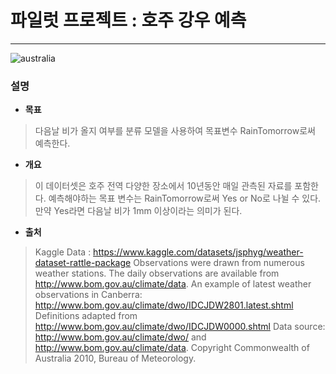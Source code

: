 #  파일럿 프로젝트 : 호주 강우 예측
---
![australia](https://i.imgur.com/N8aIuRK.jpeg)
### 설명

 * **목표**
 > 다음날 비가 올지 여부를 분류 모델을 사용하여 목표변수 RainTomorrow로써 예측한다.
 * **개요**
 > 이 데이터셋은 호주 전역 다양한 장소에서 10년동안 매일 관측된 자료를 포함한다.
 예측해야하는 목표 변수는 RainTomorrow로써 Yes or No로 나뉠 수 있다. 만약 Yes라면 다음날 비가 1mm 이상이라는 의미가 된다.
 * **출처**
 > Kaggle Data : https://www.kaggle.com/datasets/jsphyg/weather-dataset-rattle-package
 Observations were drawn from numerous weather stations. The daily observations are available from http://www.bom.gov.au/climate/data.
An example of latest weather observations in Canberra: http://www.bom.gov.au/climate/dwo/IDCJDW2801.latest.shtml
Definitions adapted from http://www.bom.gov.au/climate/dwo/IDCJDW0000.shtml
Data source: http://www.bom.gov.au/climate/dwo/ and http://www.bom.gov.au/climate/data.
Copyright Commonwealth of Australia 2010, Bureau of Meteorology.